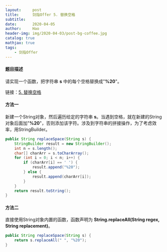 ```yaml
---
layout:     post
title:      剑指Offer 5. 替换空格
subtitle:   
date:       2020-04-05
author:     Hao
header-img: img/2020-04-03/post-bg-coffee.jpg
catalog: true
mathjax: true
tags:
    - 剑指Offer
---
```


#### 题目描述

请实现一个函数，把字符串 **s** 中的每个空格替换成"**%20**"。

链接：[5. 替换空格](https://leetcode-cn.com/problems/ti-huan-kong-ge-lcof/)

#### 方法一

新建一个String对象，然后遍历给定的字符串 **s**。当遇到空格，就在新建的String对象后面加"**%20**"，否则添加该字符。涉及到字符串的拼接操作，为了考虑效率，用StringBuilder。

```java
public String replaceSpace(String s) {
    StringBuilder result = new StringBuilder();
    int n = s.length();
    char[] charArr = s.toCharArray();
    for (int i = 0; i < n; i++) {
        if (charArr[i] == ' ') {
            result.append("%20");
        } else {
            result.append(charArr[i]);
        }
    }
    return result.toString();
}
```

#### 方法二

直接使用String对象内置的函数，函数声明为 **String.replaceAll(String regex, String replacement)**。

```java
public String replaceSpace(String s) {
    return s.replaceAll(" ", "%20");
}
```
